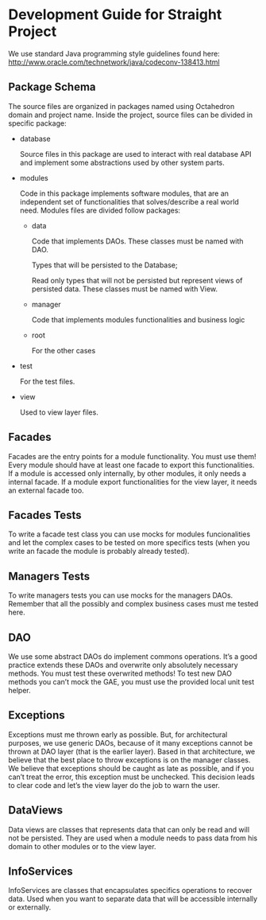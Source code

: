 # Development Guide for Straight Project

We use standard Java programming style guidelines found here:
http://www.oracle.com/technetwork/java/codeconv-138413.html

## Package Schema

The source files are organized in packages named using Octahedron domain and project name. Inside the project, source files can be divided in specific package:

* database

  Source files in this package are used to interact with real database API and implement some abstractions used by other system parts.

* modules

  Code in this package implements software modules, that are an independent set of functionalities that solves/describe a real world need. Modules files are divided follow packages:

	* data

	  Code that implements DAOs. These classes must be named with DAO.
	  
	  Types that will be persisted to the Database;
	  
	  Read only types that will not be persisted but represent views of persisted data. These classes must be named with View.

	* manager

	  Code that implements modules functionalities and business logic

	* root
	
	  For the other cases 

* test

  For the test files.

* view

  Used to view layer files.
	    
## Facades

Facades are the entry points for a module functionality. You must use them! Every module should have at least one facade to export this functionalities. If a module is accessed only internally, by other modules, it only needs a internal facade. If a module export functionalities for the view layer, it needs an external facade too.

## Facades Tests
To write a facade test class you can use mocks for modules funcionalities and let the complex cases to be tested on more specifics tests (when you write an facade the module is probably already tested).

## Managers Tests
To write managers tests you can use mocks for the managers DAOs. Remember that all the possibly  and complex business cases must me tested here.
    
## DAO
We use some abstract DAOs do implement commons operations. It’s a good practice extends these DAOs and overwrite only absolutely necessary methods. You must test these overwrited methods! To test new DAO methods you can’t mock the GAE, you must use the provided local unit test helper.

## Exceptions
Exceptions must me thrown early as possible. But, for architectural purposes, we use generic DAOs, because of it many exceptions cannot be thrown at DAO layer (that is the earlier layer). Based in that architecture, we believe that the best place to throw exceptions is on the manager classes. 
We believe that exceptions should be caught as late as possible, and if you can’t treat the error, this exception must be unchecked. This decision leads to clear code and let’s the view layer do the job to warn the user.
    
## DataViews
Data views are classes that represents data that can only be read and will not be persisted. They are used when a module needs to pass data from his domain to other modules or to the view layer.

## InfoServices
InfoServices are classes that encapsulates specifics operations to recover data. Used when you want to separate data that will be accessible internally or externally.
